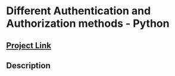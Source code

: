 # Different Authentication and Authorization methods - Python 

## [Project Link](https://www.freelancer.com/contest/2242894)



<h2> Description </h2>
